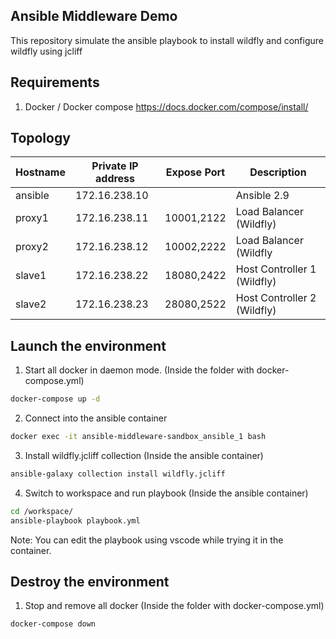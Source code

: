 ## Ansible Middleware Demo

This repository simulate the ansible playbook to install wildfly and configure wildfly using jcliff

## Requirements

1. Docker / Docker compose https://docs.docker.com/compose/install/

## Topology

| Hostname | Private IP address | Expose Port | Description                 |
| -------- | ------------------ | ----------- | --------------------------- |
| ansible   | 172.16.238.10      |        | Ansible 2.9 |
| proxy1   | 172.16.238.11      | 10001,2122  | Load Balancer (Wildfly)     |
| proxy2   | 172.16.238.12      | 10002,2222  | Load Balancer (Wildfly      |
| slave1   | 172.16.238.22      | 18080,2422 | Host Controller 1 (Wildfly) |
| slave2   | 172.16.238.23      | 28080,2522  | Host Controller 2 (Wildfly) |

## Launch the environment

1. Start all docker in daemon mode. (Inside the folder with docker-compose.yml) 

```bash
docker-compose up -d
```

2. Connect into the ansible container 

```bash
docker exec -it ansible-middleware-sandbox_ansible_1 bash
```

3. Install wildfly.jcliff collection (Inside the ansible container) 

```bash
ansible-galaxy collection install wildfly.jcliff
```

4. Switch to workspace and run playbook (Inside the ansible container) 

```bash
cd /workspace/
ansible-playbook playbook.yml
```

Note: You can edit the playbook using vscode while trying it in the container.

## Destroy the environment

1. Stop and remove all docker (Inside the folder with docker-compose.yml) 

```
docker-compose down
```

